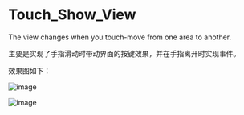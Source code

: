 # Touch_Show_View
The view changes when you  touch-move from one area to another.

主要是实现了手指滑动时带动界面的按键效果，并在手指离开时实现事件。

效果图如下：

![image](https://github.com/txHe/Touch_Show_View/blob/master/demo_01.gif)

![image](https://github.com/txHe/Touch_Show_View/blob/master/demo_02.gif)
